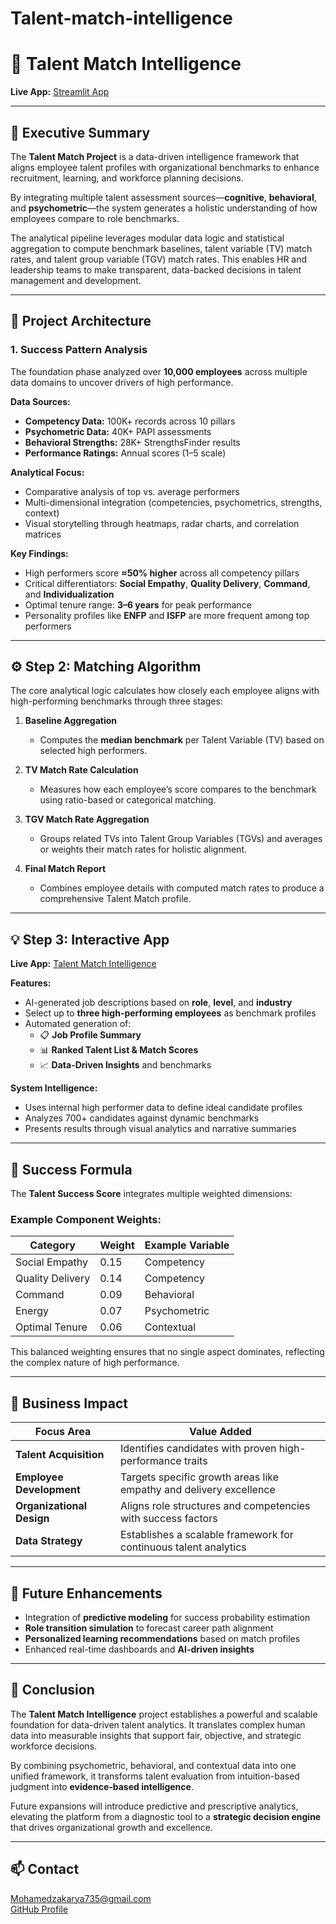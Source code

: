 # Talent-match-intelligence

# 🧠 Talent Match Intelligence

**Live App:** [Streamlit App](https://talent-match-intelligence-evbcvhunzj6rnyxhtd3ae3.streamlit.app/)

---

## 📄 Executive Summary

The **Talent Match Project** is a data-driven intelligence framework that aligns employee talent profiles with organizational benchmarks to enhance recruitment, learning, and workforce planning decisions.  

By integrating multiple talent assessment sources—**cognitive**, **behavioral**, and **psychometric**—the system generates a holistic understanding of how employees compare to role benchmarks.  

The analytical pipeline leverages modular data logic and statistical aggregation to compute benchmark baselines, talent variable (TV) match rates, and talent group variable (TGV) match rates. This enables HR and leadership teams to make transparent, data-backed decisions in talent management and development.

---

## 🧩 Project Architecture

### **1. Success Pattern Analysis**

The foundation phase analyzed over **10,000 employees** across multiple data domains to uncover drivers of high performance.

**Data Sources:**
- **Competency Data:** 100K+ records across 10 pillars  
- **Psychometric Data:** 40K+ PAPI assessments  
- **Behavioral Strengths:** 28K+ StrengthsFinder results  
- **Performance Ratings:** Annual scores (1–5 scale)

**Analytical Focus:**
- Comparative analysis of top vs. average performers  
- Multi-dimensional integration (competencies, psychometrics, strengths, context)  
- Visual storytelling through heatmaps, radar charts, and correlation matrices  

**Key Findings:**
- High performers score **≈50% higher** across all competency pillars  
- Critical differentiators: **Social Empathy**, **Quality Delivery**, **Command**, and **Individualization**  
- Optimal tenure range: **3–6 years** for peak performance  
- Personality profiles like **ENFP** and **ISFP** are more frequent among top performers  

---

## ⚙️ Step 2: Matching Algorithm

The core analytical logic calculates how closely each employee aligns with high-performing benchmarks through three stages:

1. **Baseline Aggregation**  
   - Computes the **median benchmark** per Talent Variable (TV) based on selected high performers.  

2. **TV Match Rate Calculation**  
   - Measures how each employee’s score compares to the benchmark using ratio-based or categorical matching.  

3. **TGV Match Rate Aggregation**  
   - Groups related TVs into Talent Group Variables (TGVs) and averages or weights their match rates for holistic alignment.  

4. **Final Match Report**  
   - Combines employee details with computed match rates to produce a comprehensive Talent Match profile.  

---

## 💡 Step 3: Interactive App

**Live App:** [Talent Match Intelligence](https://talent-match-intelligence-evbcvhunzj6rnyxhtd3ae3.streamlit.app/)

**Features:**
- AI-generated job descriptions based on **role**, **level**, and **industry**  
- Select up to **three high-performing employees** as benchmark profiles  
- Automated generation of:
  - 📋 **Job Profile Summary**  
  - 📊 **Ranked Talent List & Match Scores**  
  - 📈 **Data-Driven Insights** and benchmarks  

**System Intelligence:**
- Uses internal high performer data to define ideal candidate profiles  
- Analyzes 700+ candidates against dynamic benchmarks  
- Presents results through visual analytics and narrative summaries  

---

## 🧮 Success Formula

The **Talent Success Score** integrates multiple weighted dimensions:


### Example Component Weights:

| Category | Weight | Example Variable |
|-----------|--------|------------------|
| Social Empathy | 0.15 | Competency |
| Quality Delivery | 0.14 | Competency |
| Command | 0.09 | Behavioral |
| Energy | 0.07 | Psychometric |
| Optimal Tenure | 0.06 | Contextual |

This balanced weighting ensures that no single aspect dominates, reflecting the complex nature of high performance.

---

## 🏢 Business Impact

| Focus Area | Value Added |
|-------------|-------------|
| **Talent Acquisition** | Identifies candidates with proven high-performance traits |
| **Employee Development** | Targets specific growth areas like empathy and delivery excellence |
| **Organizational Design** | Aligns role structures and competencies with success factors |
| **Data Strategy** | Establishes a scalable framework for continuous talent analytics |

---

## 🚀 Future Enhancements

- Integration of **predictive modeling** for success probability estimation  
- **Role transition simulation** to forecast career path alignment  
- **Personalized learning recommendations** based on match profiles  
- Enhanced real-time dashboards and **AI-driven insights**  

---

## 🧾 Conclusion

The **Talent Match Intelligence** project establishes a powerful and scalable foundation for data-driven talent analytics. It translates complex human data into measurable insights that support fair, objective, and strategic workforce decisions.  

By combining psychometric, behavioral, and contextual data into one unified framework, it transforms talent evaluation from intuition-based judgment into **evidence-based intelligence**.  

Future expansions will introduce predictive and prescriptive analytics, elevating the platform from a diagnostic tool to a **strategic decision engine** that drives organizational growth and excellence.

---

## 📫 Contact
  
[Mohamedzakarya735@gmail.com](mailto:Mohamedzakarya735@gmail.com)  
[GitHub Profile](https://github.com/Moctr)  


